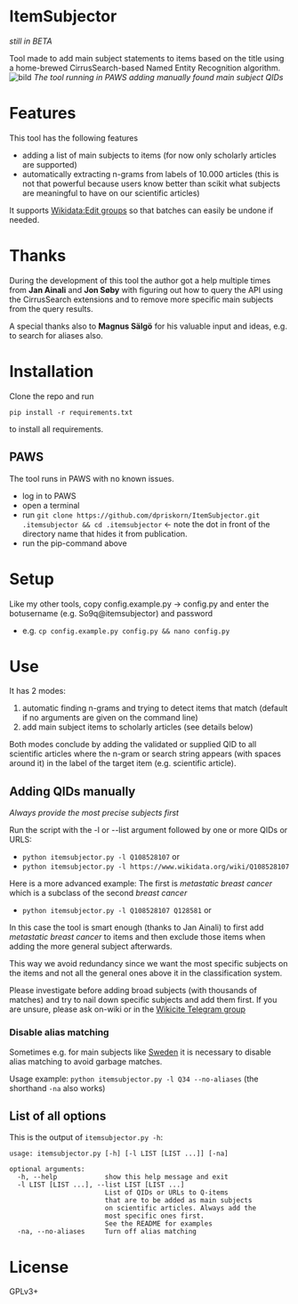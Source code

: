 # ItemSubjector
*still in BETA*

Tool made to add main subject statements to 
items based on the title using a home-brewed 
CirrusSearch-based Named Entity Recognition algorithm. 
![bild](https://user-images.githubusercontent.com/68460690/133230724-40a610b7-5557-4b2b-b66e-2d80ca89e90d.png)
*The tool running in PAWS adding manually found main subject QIDs*

# Features
This tool has the following features
* adding a list of main subjects to items 
  (for now only scholarly articles are supported)
* automatically extracting n-grams from labels of 10.000 articles 
  (this is not that powerful because users know better than scikit 
  what subjects are meaningful to have on our scientific articles)

It supports 
[Wikidata:Edit groups](https://www.wikidata.org/wiki/Wikidata:Edit_groups) 
so that batches can easily be undone if needed.

# Thanks
During the development of this tool the author got a 
help multiple times from **Jan Ainali** and **Jon Søby**
with figuring out how to query the API using the 
CirrusSearch extensions and to remove more 
specific main subjects from the query results.

A special thanks also to **Magnus Sälgö** for his valuable input 
and ideas, e.g. to search for aliases also.

# Installation
Clone the repo and run

`pip install -r requirements.txt`

to install all requirements.

## PAWS
The tool runs in PAWS with no known 
issues.
* log in to PAWS
* open a terminal
* run `git clone https://github.com/dpriskorn/ItemSubjector.git .itemsubjector && cd .itemsubjector` 
  <- note the dot in front of the directory name 
  that hides it from publication.
* run the pip-command above

# Setup
Like my other tools, copy config.example.py -> 
config.py and enter the botusername 
(e.g. So9q@itemsubjector) and password
* e.g. `cp config.example.py config.py && nano config.py`

# Use
It has 2 modes:
1) automatic finding n-grams and trying to 
   detect items that match (default if no
   arguments are given on the command line)
2) add main subject items to scholarly articles (see details below)

Both modes conclude by adding the 
validated or supplied QID to all 
scientific articles where the 
n-gram or search string appears (with 
spaces around it) in the label 
of the target item (e.g. scientific article).

## Adding QIDs manually
*Always provide the most precise subjects first*

Run the script with the -l or --list argument 
followed by one or more QIDs or URLS:
* `python itemsubjector.py -l Q108528107` or
* `python itemsubjector.py -l https://www.wikidata.org/wiki/Q108528107`
  
Here is a more advanced example:
The first is *metastatic breast cancer* which is a 
subclass of the second *breast cancer*
* `python itemsubjector.py -l Q108528107 Q128581` or

In this case the tool is smart enough 
(thanks to Jan Ainali) to first add 
*metastatic breast cancer* to items 
and then exclude those items when adding the 
more general subject afterwards.

This way we avoid redundancy since we 
want the most specific subjects on the 
items and not 
all the general ones above it in the 
classification system.

Please investigate before adding broad 
subjects (with thousands of matches) 
and try to nail down specific 
subjects and add them first. If you are 
unsure, please ask on-wiki or in the 
[Wikicite Telegram group](https://meta.wikimedia.org/wiki/Telegram)

### Disable alias matching
Sometimes e.g. for main subjects like 
[Sweden](https://www.wikidata.org/wiki/Q34) 
it is necessary to disable alias matching to 
avoid garbage matches. 

Usage example:
`python itemsubjector.py -l Q34 --no-aliases` 
(the shorthand `-na` also works)

## List of all options
This is the output of `itemsubjector.py -h`:
```buildoutcfg
usage: itemsubjector.py [-h] [-l LIST [LIST ...]] [-na]

optional arguments:
  -h, --help            show this help message and exit
  -l LIST [LIST ...], --list LIST [LIST ...]
                        List of QIDs or URLs to Q-items 
                        that are to be added as main subjects 
                        on scientific articles. Always add the 
                        most specific ones first. 
                        See the README for examples
  -na, --no-aliases     Turn off alias matching

```
# License
GPLv3+
